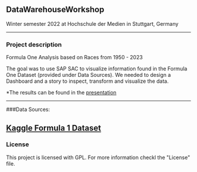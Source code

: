 ## DataWarehouseWorkshop
Winter semester 2022 at Hochschule der Medien in Stuttgart, Germany

---
### Project description

Formula One Analysis based on Races from 1950 - 2023

The goal was to use SAP SAC to visualize information found in the Formula One Dataset (provided under Data Sources).
We needed to design a Dashboard and a story to inspect, transform and visualize the data.

*The results can be found in the [presentation](https://github.com/NicoHenzel/DataWarehouseWorkshop/blob/main/Pr%C3%A4sentation_Gruppe02.pptx)

---
###Data Sources:

[Kaggle Formula 1 Dataset](https://www.kaggle.com/datasets/rohanrao/formula-1-world-championship-1950-2020?select=results.csv)
---
### License
This project is licensed with GPL. For more information checkl the "License" file.

